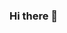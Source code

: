 ### Hi there 👋

<!--
**liboshi/liboshi** is a ✨ _special_ ✨ repository because its `README.md` (this file) appears on your GitHub profile.
                                                   
                                                          
    ,---,.                                      ,---,     
  ,'  .'  \                                   ,--.' |     
,---.' .' |   ,---.           ,--,            |  |  :     
|   |  |: |  '   ,'\        ,'_ /|   .--.--.  :  :  :     
:   :  :  / /   /   |  .--. |  | :  /  /    ' :  |  |,--. 
:   |    ; .   ; ,. :,'_ /| :  . | |  :  /`./ |  :  '   | 
|   :     \'   | |: :|  ' | |  . . |  :  ;_   |  |   /' : 
|   |   . |'   | .; :|  | ' |  | |  \  \    `.'  :  | | | 
'   :  '; ||   :    |:  | : ;  ; |   `----.   \  |  ' | : 
|   |  | ;  \   \  / '  :  `--'   \ /  /`--'  /  :  :_:,' 
|   :   /    `----'  :  ,      .-./'--'.     /|  | ,'     
|   | ,'              `--`----'      `--'---' `--''       
`----'                                                    
                                                          
